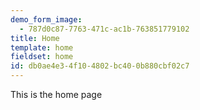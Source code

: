 ```yaml
---
demo_form_image:
  - 787d0c87-7763-471c-ac1b-763851779102
title: Home
template: home
fieldset: home
id: db0ae4e3-4f10-4802-bc40-0b880cbf02c7
---
```

This is the home page
